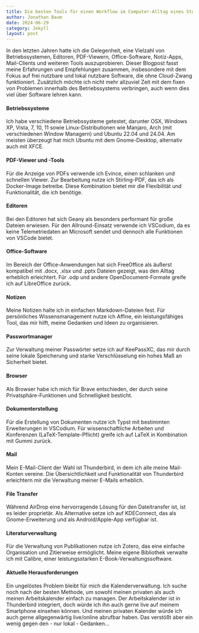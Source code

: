 ```yaml
---
title: Die besten Tools für einen Workflow im Computer-Alltag eines Studenten im MINT-Bereich
author: Jonathan Baum
date: 2024-06-29
category: Jekyll
layout: post
---
```


In den letzten Jahren hatte ich die Gelegenheit, eine Vielzahl von Betriebssystemen, Editoren, PDF-Viewern, Office-Software, Notiz-Apps, Mail-Clients und weiteren Tools auszuprobieren. Dieser Blogpost fasst meine Erfahrungen und Empfehlungen zusammen, insbesondere mit dem Fokus auf frei nutzbare und lokal nutzbare Software, die ohne Cloud-Zwang funktioniert. Zusätzlich möchte ich nicht mehr allzuviel Zeit mit dem fixen von Problemen innerhalb des Betriebssystems verbringen, auch wenn dies viel über Software lehren kann.

#### Betriebssysteme
Ich habe verschiedene Betriebssysteme getestet, darunter OSX, Windows XP, Vista, 7, 10, 11 sowie Linux-Distributionen wie Manjaro, Arch (mit verschiedenen Window Managern) und Ubuntu 22.04 und 24.04. Am meisten überzeugt hat mich Ubuntu mit dem Gnome-Desktop, alternativ auch mit XFCE.

#### PDF-Viewer und -Tools
Für die Anzeige von PDFs verwende ich Evince, einen schlanken und schnellen Viewer. Zur Bearbeitung nutze ich Stirling-PDF, das ich als Docker-Image betreibe. Diese Kombination bietet mir die Flexibilität und Funktionalität, die ich benötige.

#### Editoren
Bei den Editoren hat sich Geany als besonders performant für große Dateien erwiesen. Für den Allround-Einsatz verwende ich VSCodium, da es keine Telemetriedaten an Microsoft sendet und dennoch alle Funktionen von VSCode bietet.

#### Office-Software
Im Bereich der Office-Anwendungen hat sich FreeOffice als äußerst kompatibel mit .docx, .xlsx und .pptx Dateien gezeigt, was den Alltag erheblich erleichtert. Für .odp und andere OpenDocument-Formate greife ich auf LibreOffice zurück.

#### Notizen
Meine Notizen halte ich in einfachen Markdown-Dateien fest. Für persönliches Wissensmanagement nutze ich Affine, ein leistungsfähiges Tool, das mir hilft, meine Gedanken und Ideen zu organisieren.

#### Passwortmanager
Zur Verwaltung meiner Passwörter setze ich auf KeePassXC, das mir durch seine lokale Speicherung und starke Verschlüsselung ein hohes Maß an Sicherheit bietet.

#### Browser
Als Browser habe ich mich für Brave entschieden, der durch seine Privatsphäre-Funktionen und Schnelligkeit besticht.

#### Dokumenterstellung
Für die Erstellung von Dokumenten nutze ich Typst mit bestimmten Erweiterungen in VSCodium. Für wissenschaftliche Arbeiten und Konferenzen (LaTeX-Template-Pflicht) greife ich auf LaTeX in Kombination mit Gummi zurück.

#### Mail
Mein E-Mail-Client der Wahl ist Thunderbird, in dem ich alle meine Mail-Konten vereine. Die Übersichtlichkeit und Funktionalität von Thunderbird erleichtern mir die Verwaltung meiner E-Mails erheblich.

#### File Transfer
Während AirDrop eine hervorragende Lösung für den Dateitransfer ist, ist es leider proprietär. Als Alternative setze ich auf KDEConnect, das als Gnome-Erweiterung und als Android/Apple-App verfügbar ist.

#### Literaturverwaltung
Für die Verwaltung von Publikationen nutze ich Zotero, das eine einfache Organisation und Zitierweise ermöglicht. Meine eigene Bibliothek verwalte ich mit Calibre, einer leistungsstarken E-Book-Verwaltungssoftware.

#### Aktuelle Herausforderungen

Ein ungelöstes Problem bleibt für mich die Kalenderverwaltung. Ich suche noch nach der besten Methode, um sowohl meinen privaten als auch meinen Arbeitskalender einfach zu managen. Der Arbeitskalender ist in Thunderbird integriert, doch würde ich ihn auch gerne live auf meinem Smartphone einsehen können. Und meinen privaten Kalender würde ich auch gerne allgegenwärtig live/online abrufbar haben. Das verstößt aber ein wenig gegen den - nur lokal - Gedanken...




